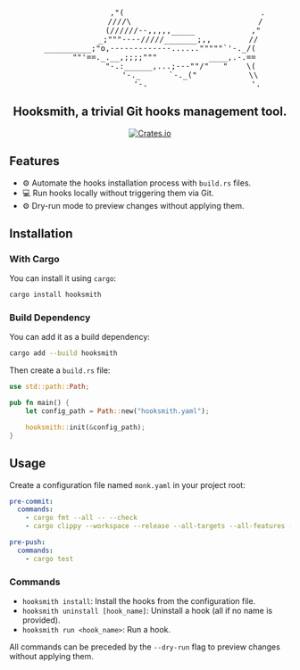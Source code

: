 <pre align="center">
                ,"(                             .
               ////\                           /
              (//////--,,,,,_____            ,"
            _;"""----/////_______;,,        //
__________;"o,-------------......"""""`'-._/(
      ""'==._.__,;;;;"""           ____,.-.==
             "-.:______,...;---""/"   "    \(
                 '-._      `-._("           \\
                     '-._                     '._
</pre>

<h2 align="center">
    Hooksmith, a trivial Git hooks management tool.
</h2>

<p align="center">
    <a href="https://crates.io/crates/hooksmith">
        <img alt="Crates.io" src="https://img.shields.io/crates/v/hooksmith.svg">
    </a>
</p>

## Features

- ⚙️ Automate the hooks installation process with `build.rs` files.
- 💻 Run hooks locally without triggering them via Git.
- ⚙️ Dry-run mode to preview changes without applying them.

## Installation

### With Cargo
You can install it using `cargo`:

```sh
cargo install hooksmith
```

### Build Dependency

You can add it as a build dependency:

```sh
cargo add --build hooksmith
```

Then create a `build.rs` file:

```rust
use std::path::Path;

pub fn main() {
    let config_path = Path::new("hooksmith.yaml");

    hooksmith::init(&config_path);
}
```

## Usage

Create a configuration file named `monk.yaml` in your project root:

```yaml
pre-commit:
  commands:
    - cargo fmt --all -- --check
    - cargo clippy --workspace --release --all-targets --all-features -- --deny warnings

pre-push:
  commands:
    - cargo test

```

### Commands

- `hooksmith install`: Install the hooks from the configuration file.
- `hooksmith uninstall [hook_name]`: Uninstall a hook (all if no name is provided).
- `hooksmith run <hook_name>`: Run a hook.

All commands can be preceded by the `--dry-run` flag to preview changes without applying them.
